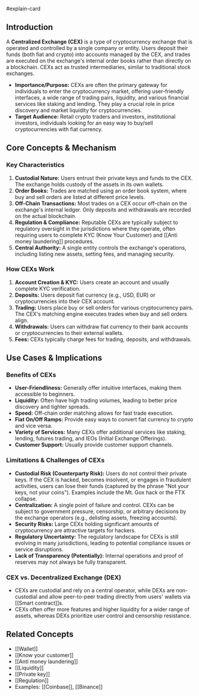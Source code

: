 #explain-card

## Introduction

A **Centralized Exchange (CEX)** is a type of cryptocurrency exchange that is operated and controlled by a single company or entity. Users deposit their funds (both fiat and crypto) into accounts managed by the CEX, and trades are executed on the exchange's internal order books rather than directly on a blockchain. CEXs act as trusted intermediaries, similar to traditional stock exchanges.

- **Importance/Purpose:** CEXs are often the primary gateway for individuals to enter the cryptocurrency market, offering user-friendly interfaces, a wide range of trading pairs, liquidity, and various financial services like staking and lending. They play a crucial role in price discovery and market liquidity for cryptocurrencies.
- **Target Audience:** Retail crypto traders and investors, institutional investors, individuals looking for an easy way to buy/sell cryptocurrencies with fiat currency.

## Core Concepts & Mechanism

### Key Characteristics

1.  **Custodial Nature:** Users entrust their private keys and funds to the CEX. The exchange holds custody of the assets in its own wallets.
2.  **Order Books:** Trades are matched using an order book system, where buy and sell orders are listed at different price levels.
3.  **Off-Chain Transactions:** Most trades on a CEX occur off-chain on the exchange's internal ledger. Only deposits and withdrawals are recorded on the actual blockchain.
4.  **Regulation & Compliance:** Reputable CEXs are typically subject to regulatory oversight in the jurisdictions where they operate, often requiring users to complete KYC (Know Your Customer) and [[Anti money laundering]] procedures.
5.  **Central Authority:** A single entity controls the exchange's operations, including listing new assets, setting fees, and managing security.

### How CEXs Work

1.  **Account Creation & KYC:** Users create an account and usually complete KYC verification.
2.  **Deposits:** Users deposit fiat currency (e.g., USD, EUR) or cryptocurrencies into their CEX account.
3.  **Trading:** Users place buy or sell orders for various cryptocurrency pairs. The CEX's matching engine executes trades when buy and sell orders align.
4.  **Withdrawals:** Users can withdraw fiat currency to their bank accounts or cryptocurrencies to their external wallets.
5.  **Fees:** CEXs typically charge fees for trading, deposits, and withdrawals.

## Use Cases & Implications

### Benefits of CEXs

- **User-Friendliness:** Generally offer intuitive interfaces, making them accessible to beginners.
- **Liquidity:** Often have high trading volumes, leading to better price discovery and tighter spreads.
- **Speed:** Off-chain order matching allows for fast trade execution.
- **Fiat On/Off Ramps:** Provide easy ways to convert fiat currency to crypto and vice versa.
- **Variety of Services:** Many CEXs offer additional services like staking, lending, futures trading, and IEOs (Initial Exchange Offerings).
- **Customer Support:** Usually provide customer support channels.

### Limitations & Challenges of CEXs

- **Custodial Risk (Counterparty Risk):** Users do not control their private keys. If the CEX is hacked, becomes insolvent, or engages in fraudulent activities, users can lose their funds (captured by the phrase "Not your keys, not your coins"). Examples include the Mt. Gox hack or the FTX collapse.
- **Centralization:** A single point of failure and control. CEXs can be subject to government pressure, censorship, or arbitrary decisions by the exchange operators (e.g., delisting assets, freezing accounts).
- **Security Risks:** Large CEXs holding significant amounts of cryptocurrency are attractive targets for hackers.
- **Regulatory Uncertainty:** The regulatory landscape for CEXs is still evolving in many jurisdictions, leading to potential compliance issues or service disruptions.
- **Lack of Transparency (Potentially):** Internal operations and proof of reserves may not always be fully transparent.

### CEX vs. Decentralized Exchange (DEX)

- CEXs are custodial and rely on a central operator, while DEXs are non-custodial and allow peer-to-peer trading directly from users' wallets via [[Smart contract]]s.
- CEXs often offer more features and higher liquidity for a wider range of assets, whereas DEXs prioritize user control and censorship resistance.

## Related Concepts

- [[Wallet]]
- [[Know your customer]]
- [[Anti money laundering]]
- [[Liquidity]]
- [[Private key]]
- [[Regulation]]
- Examples: [[Coinbase]], [[Binance]]
